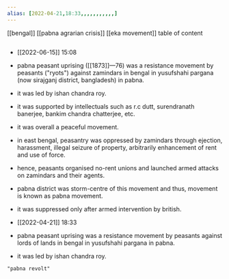 ```yaml
---
alias: [2022-04-21,18:33,,,,,,,,,,,]
---
```

[[bengal]] [[pabna agrarian crisis]] [[eka movement]]
table of content
```toc
```

- [[2022-06-15]] 15:08
- pabna peasant uprising ([[1873]]—76) was a resistance movement by peasants ("ryots") against zamindars in bengal in yusufshahi pargana (now sirajganj district, bangladesh) in pabna.
- it was led by ishan chandra roy.
- it was supported by intellectuals such as r.c dutt, surendranath banerjee, bankim chandra chatterjee, etc.
- it was overall a peaceful movement.
- in east bengal, peasantry was oppressed by zamindars through ejection, harassment, illegal seizure of property, arbitrarily enhancement of rent and use of force.
- hence, peasants organised no-rent unions and launched armed attacks on zamindars and their agents.
- pabna district was storm-centre of this movement and thus, movement is known as pabna movement.
- it was suppressed only after armed intervention by british.

- [[2022-04-21]] 18:33
- pabna peasant uprising was a resistance movement by peasants against lords of lands in bengal in yusufshahi pargana in pabna.
- it was led by ishan chandra roy.
```query
"pabna revolt"
```
